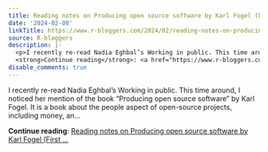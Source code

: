 ```yaml
---
title: Reading notes on Producing open source software by Karl Fogel (First edition)
date: '2024-02-08'
linkTitle: https://www.r-bloggers.com/2024/02/reading-notes-on-producing-open-source-software-by-karl-fogel-first-edition/
source: R-bloggers
description: |-
  <p>I recently re-read Nadia Eghbal’s Working in public. This time around, I noticed her mention of the book “Producing open source software” by Karl Fogel. It is a book about the people aspect of open-source projects, including money, an...</p>
  <strong>Continue reading</strong>: <a href="https://www.r-bloggers.com/2024/02/reading-notes-on-producing-open-source-software-by-karl-fogel-first-edition/">Reading notes on Producing open source software by Karl Fogel (First ...
disable_comments: true
---
```

<p>I recently re-read Nadia Eghbal’s Working in public. This time around, I noticed her mention of the book “Producing open source software” by Karl Fogel. It is a book about the people aspect of open-source projects, including money, an...</p>
<strong>Continue reading</strong>: <a href="https://www.r-bloggers.com/2024/02/reading-notes-on-producing-open-source-software-by-karl-fogel-first-edition/">Reading notes on Producing open source software by Karl Fogel (First ...